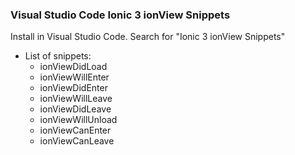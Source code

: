 ### Visual Studio Code Ionic 3 ionView Snippets

Install in Visual Studio Code. Search for "Ionic 3 ionView Snippets"

* List of snippets:
    * ionViewDidLoad
    * ionViewWillEnter
    * ionViewDidEnter
    * ionViewWillLeave
    * ionViewDidLeave
    * ionViewWillUnload
    * ionViewCanEnter
    * ionViewCanLeave
